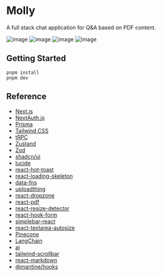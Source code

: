 # Molly

A full stack chat application for Q&A based on PDF content.

![image](https://github.com/golevy/molly/assets/152772761/02f1d665-4870-4095-abe0-a248f6014b28)
![image](https://github.com/golevy/molly/assets/152772761/fb13c3e2-bbcb-480b-853b-9e6367486c0e)
![image](https://github.com/golevy/molly/assets/152772761/e966eeb8-b3b9-44d9-84ed-ab42d3b014a4)
![image](https://github.com/golevy/molly/assets/152772761/f88c6d96-51c2-4443-a845-7b834216b22f)

## Getting Started
```
pnpm install
pnpm dev
```

## Reference
- [Next.js](https://nextjs.org)
- [NextAuth.js](https://next-auth.js.org)
- [Prisma](https://prisma.io)
- [Tailwind CSS](https://tailwindcss.com)
- [tRPC](https://trpc.io)
- [Zustand](https://zustand-demo.pmnd.rs/)
- [Zod](https://zod.dev/)
- [shadcn/ui](https://ui.shadcn.com)
- [lucide](https://lucide.dev)
- [react-hot-toast](https://react-hot-toast.com)
- [react-loading-skeleton](https://github.com/dvtng/react-loading-skeleton#readme)
- [data-fns](https://date-fns.org)
- [uploadthing](https://uploadthing.com)
- [react-dropzone](https://react-dropzone.js.org)
- [react-pdf](https://github.com/wojtekmaj/react-pdf)
- [react-resize-detector](https://github.com/maslianok/react-resize-detector)
- [react-hook-form](https://react-hook-form.com)
- [simplebar-react](https://www.npmjs.com/package/simplebar-react)
- [react-textarea-autosize](https://www.npmjs.com/package/react-textarea-autosize)
- [Pinecone](https://sdk.pinecone.io/typescript)
- [LangChain](https://js.langchain.com/docs/get_started/introduction)
- [ai](https://www.npmjs.com/package/ai)
- [tailwind-scrollbar](https://adoxography.github.io/tailwind-scrollbar/examples)
- [react-markdown](https://github.com/remarkjs/react-markdown)
- [@mantine/hooks](https://mantine.dev)
